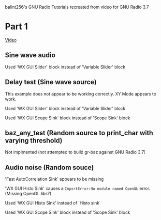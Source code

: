 balint256's GNU Radio Tutorials recreated from video for GNU Radio 3.7


Part 1
======

[Video](http://www.youtube.com/watch?v=N9SLAnGlGQs)


Sine wave audio
---------------
Used 'WX GUI Slider' block instead of 'Variable Slider' block

Delay test (Sine wave source)
-----------------------------
This example does not appear to be working correctly. XY Mode appears to work.

Used 'WX GUI Slider' block instead of 'Variable Slider' block 

Used 'WX GUI Scope Sink' block instead of 'Scope Sink' block

baz_any_test (Random source to print_char with varying threshold)
-----------------------------------------------------------------

Not implmented (not attempted to build gr-baz against GNU Radio 3.7)

Audio noise (Random souce)
--------------------------

'Fast AutoCorrelation Sink' appears to be missing

'WX GUI Histo Sink' causes a ```ImportError:No module named OpenGL``` error. (Missing OpenGL libs?)

Used 'WX GUI Histo Sink' instead of 'Histo sink'

Used 'WX GUI Scope Sink' block instead of 'Scope Sink' block
